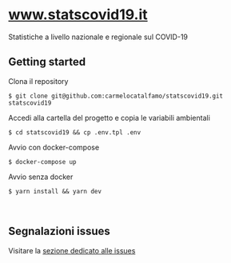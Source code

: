 # www.statscovid19.it
Statistiche a livello nazionale e regionale sul COVID-19

## Getting started

Clona il repository
```shell
$ git clone git@github.com:carmelocatalfamo/statscovid19.git statscovid19
```

Accedi alla cartella del progetto e copia le variabili ambientali
```shell
$ cd statscovid19 && cp .env.tpl .env
```

Avvio con docker-compose
```shell
$ docker-compose up
```

Avvio senza docker
```shell
$ yarn install && yarn dev
```

<br />

## Segnalazioni issues

Visitare la [sezione dedicato alle issues](https://github.com/carmelocatalfamo/statscovid19/issues)

<br />
